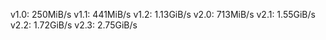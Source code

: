 v1.0: 250MiB/s
v1.1: 441MiB/s
v1.2: 1.13GiB/s
v2.0: 713MiB/s
v2.1: 1.55GiB/s
v2.2: 1.72GiB/s
v2.3: 2.75GiB/s
